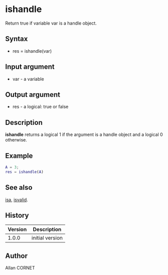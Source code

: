 

# ishandle

Return true if variable var is a handle object.

## Syntax

- res = ishandle(var)

## Input argument

 - var - a variable

## Output argument

 - res - a logical: true or false

## Description

<b>ishandle</b> returns a logical 1 if the argument is a handle object and a logical 0 otherwise.

## Example

```matlab
A = 3;
res = ishandle(A)
```

## See also

[isa](isa.md), [isvalid](../handle/isvalid.md).
## History

|Version|Description|
|------|------|
|1.0.0|initial version|


## Author

Allan CORNET



